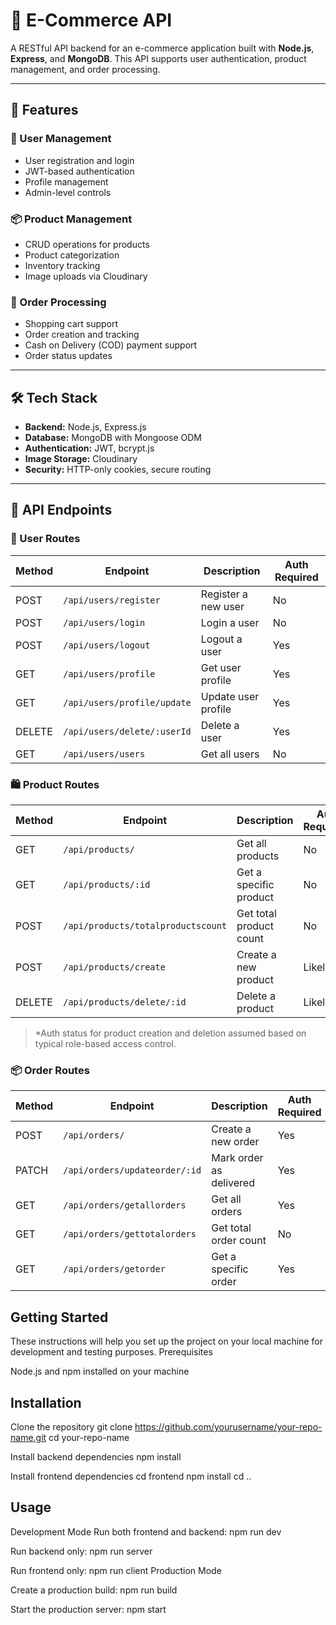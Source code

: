 

# 🛒 E-Commerce API

A RESTful API backend for an e-commerce application built with **Node.js**, **Express**, and **MongoDB**. This API supports user authentication, product management, and order processing.

---

## 🚀 Features

### 👤 User Management

* User registration and login
* JWT-based authentication
* Profile management
* Admin-level controls

### 📦 Product Management

* CRUD operations for products
* Product categorization
* Inventory tracking
* Image uploads via Cloudinary

### 🧾 Order Processing

* Shopping cart support
* Order creation and tracking
* Cash on Delivery (COD) payment support
* Order status updates

---

## 🛠️ Tech Stack

* **Backend:** Node.js, Express.js
* **Database:** MongoDB with Mongoose ODM
* **Authentication:** JWT, bcrypt.js
* **Image Storage:** Cloudinary
* **Security:** HTTP-only cookies, secure routing

---

## 🔌 API Endpoints

### 🔐 User Routes

| Method | Endpoint                    | Description         | Auth Required |
| ------ | --------------------------- | ------------------- | ------------- |
| POST   | `/api/users/register`       | Register a new user | No            |
| POST   | `/api/users/login`          | Login a user        | No            |
| POST   | `/api/users/logout`         | Logout a user       | Yes           |
| GET    | `/api/users/profile`        | Get user profile    | Yes           |
| GET    | `/api/users/profile/update` | Update user profile | Yes           |
| DELETE | `/api/users/delete/:userId` | Delete a user       | Yes           |
| GET    | `/api/users/users`          | Get all users       | No            |

### 🛍️ Product Routes

| Method | Endpoint                           | Description             | Auth Required\* |
| ------ | ---------------------------------- | ----------------------- | --------------- |
| GET    | `/api/products/`                   | Get all products        | No              |
| GET    | `/api/products/:id`                | Get a specific product  | No              |
| POST   | `/api/products/totalproductscount` | Get total product count | No              |
| POST   | `/api/products/create`             | Create a new product    | Likely Yes      |
| DELETE | `/api/products/delete/:id`         | Delete a product        | Likely Yes      |

> \*Auth status for product creation and deletion assumed based on typical role-based access control.

### 📦 Order Routes

| Method | Endpoint                      | Description             | Auth Required |
| ------ | ----------------------------- | ----------------------- | ------------- |
| POST   | `/api/orders/`                | Create a new order      | Yes           |
| PATCH  | `/api/orders/updateorder/:id` | Mark order as delivered | Yes           |
| GET    | `/api/orders/getallorders`    | Get all orders          | Yes           |
| GET    | `/api/orders/gettotalorders`  | Get total order count   | No            |
| GET    | `/api/orders/getorder`        | Get a specific order    | Yes           |




## Getting Started

These instructions will help you set up the project on your local machine for development and testing purposes.
Prerequisites

Node.js and npm installed on your machine

## Installation

Clone the repository
git clone https://github.com/yourusername/your-repo-name.git
cd your-repo-name

Install backend dependencies
npm install

Install frontend dependencies
cd frontend
npm install
cd ..



## Usage
Development Mode
Run both frontend and backend:
npm run dev

Run backend only:
npm run server

Run frontend only:
npm run client
Production Mode

Create a production build:
npm run build

Start the production server:
npm start


